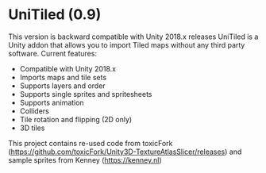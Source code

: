 # UniTiled (0.9)
This version is backward compatible with Unity 2018.x releases
UniTiled is a Unity addon that allows you to import Tiled maps without any third party software. Current features:
   - Compatible with Unity 2018.x
   - Imports maps and tile sets
   - Supports layers and order
   - Supports single sprites and spritesheets
   - Supports animation
   - Colliders
   - Tile rotation and flipping (2D only)
   - 3D tiles

This project contains re-used code from toxicFork (https://github.com/toxicFork/Unity3D-TextureAtlasSlicer/releases) and sample sprites from Kenney (https://kenney.nl)
